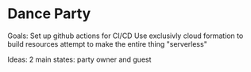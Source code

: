 # Dance Party

Goals:
Set up github actions for CI/CD
Use exclusivly cloud formation to build resources
attempt to make the entire thing "serverless"

Ideas:
2 main states: party owner and guest